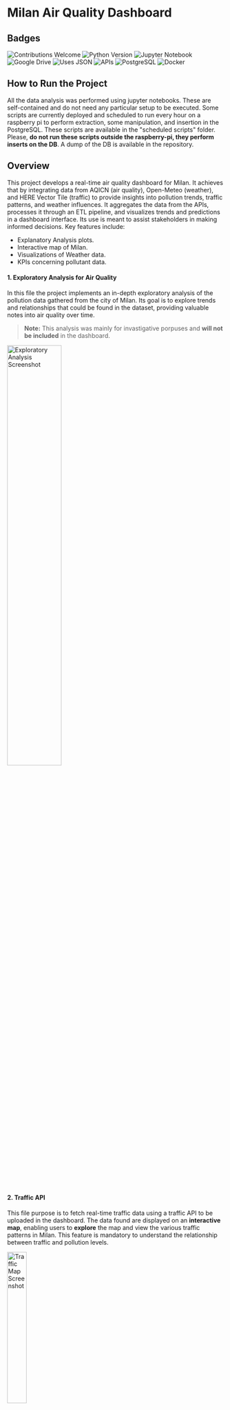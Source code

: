 # Milan Air Quality Dashboard

## Badges

![Contributions Welcome](https://img.shields.io/badge/Contributions-Welcome-brightgreen.svg)
![Python Version](https://img.shields.io/badge/Python-3.8%2B-blue.svg)
![Jupyter Notebook](https://img.shields.io/badge/Made%20with-Jupyter-blue.svg)
![Google Drive](https://img.shields.io/badge/Google%20Drive-Collaborative-yellow.svg)
![Uses JSON](https://img.shields.io/badge/Uses-JSON-blue.svg)
![APIs](https://img.shields.io/badge/API-Integrated-brightgreen.svg)
![PostgreSQL](https://img.shields.io/badge/Database-PostgreSQL-blue.svg)
![Docker](https://img.shields.io/badge/Container-Docker-blue.svg)


## How to Run the Project

All the data analysis was performed using jupyter notebooks. These are self-contained and do not need any particular setup to be executed.
Some scripts are currently deployed and scheduled to run every hour on a raspberry pi to perform extraction, some manipulation, and insertion in the PostgreSQL.
These scripts are available in the "scheduled scripts" folder. Please, **do not run these scripts outside the raspberry-pi, they perform inserts on the DB**. A dump of the DB is available in the repository.


## Overview

This project develops a real-time air quality dashboard for Milan. It achieves that by integrating data from AQICN (air quality), Open-Meteo (weather), and HERE Vector Tile (traffic) to provide insights into pollution trends, traffic patterns, and weather influences. It aggregates the data from the APIs, processes it through an ETL pipeline, and visualizes trends and predictions in a dashboard interface. Its use is meant to assist stakeholders in making informed decisions. Key features include:
- Explanatory Analysis plots.
- Interactive map of Milan.
- Visualizations of Weather data.
- KPIs concerning pollutant data.


#### 1. Exploratory Analysis for Air Quality 

In this file the project implements an in-depth exploratory analysis of the pollution data gathered from the city of Milan. Its goal is to explore trends and relationships that could be found in the dataset, providing valuable notes into air quality over time.

> **Note:** This analysis was mainly for invastigative porpuses and **will not be included** in the dashboard.

<img src="https://drive.google.com/uc?id=1CSzpXi49F-KWKQt86UcchywiWygFcocb" alt="Exploratory Analysis Screenshot" width="50%"/>

#### 2. Traffic API

This file purpose is to fetch real-time traffic data using a traffic API to be uploaded in the dashboard. The data found are displayed on an **interactive map**, enabling users to **explore** the map and view the various traffic patterns in Milan. This feature is mandatory to understand the relationship between traffic and pollution levels.

<img src="https://drive.google.com/uc?id=1-qF8CL0CnO1b5AHf4TVUyT4teeiZT_mR" alt="Traffic Map Screenshot" width="30%"/>

#### 3. Exploratory Analysis for Historical Weather Data

This part of code is responsible for Visualizating historical weather data of Milan, illustrating how weather patterns like humidity, wind speed, temperature, percipitation, cloud coverage correlate with air quality. It examines historical weather trends so that the dashboard can offer insights into seasonal pollution patterns as far as future forecasts. 

<img src="https://drive.google.com/uc?id=1_wqicieUhvVdzuA9tdQZ7n9Ea3fbQvqT" alt="Historical Weather Data Screenshot" width="50%"/>

#### 4. Kpis concerning pollutants

**pollutant level 2.5:** PM2.5 represents fine particulate matter with a diameter of 2.5 micrometers or less. An importance metric due to the danger of its nature. Tracking PM2.5 levels allows policymakers to understand and address pollution sources that most impact public health.

<img src="https://drive.google.com/uc?id=1ucghr1fHWccgDLL9Xyx4e6I8BSVrg4bL" alt="KPI of the maximum allowed pollutant level of 2.5" width="25%"/>

**maximum pollutant level 10:** PM10 includes larger particles up to 10 micrometers in diameter, often from sources like construction dust, road dust, and vehicle emissions. Monitoring the maximum PM10 level highlights peak pollution incidents, which can help in recognizing high-exposure events that may require immediate action.

<img src="https://drive.google.com/uc?id=1yiS9AJLv4OWt1_KCf7Ot6teBQhpY9kkx" alt="KPI of the maximum allowed pollutant level 10" width="25%"/>

**average of pm2.5:** The average PM2.5 level over a specified period provides an overall picture of fine particulate pollution trends, helping stakeholders track how air quality changes seasonally or in response to policy interventions.

<img src="https://drive.google.com/uc?id=19uCEgmK3TJ6YzdX_cH0CU3qIgxs3A24L" alt="Kpi of the average of pm2.5" width="25%"/>

**average of pm10:** Similar to PM2.5, the average PM10 level indicates broader trends in coarse particulate matter, supporting the analysis of long-term pollution impacts from sources like industrial and vehicle emissions.

<img src="https://drive.google.com/uc?id=11vaQQSJftXSwAlVVlyr_dHI2EqDai0zV" alt="KPI of the average of pm10" width="25%"/>

**overall quality index:** The overall quality index combines multiple pollutants into a single score, making it easier to communicate air quality status to the public. This composite index helps decision-makers quickly assess the general air quality and implement measures when necessary.

<img src="https://drive.google.com/uc?id=1i13nUW4x4Im70Ql-d3zIPx8dSXqECURw" alt="KPI of the overall quality index" width="25%"/>

## Data Processing

Each dataset undergoes extensive ETL processes, which include:

**1. Data Cleaning:** Addresing missing values and outliers to ensure reliability

**2. Aggregation:** Daily pollutant and weather data are aggregated weekly to reduce noise and highlight seasonal trends.

**3. Feuture Engineering:** Additional temporal features (e.g., day of the week, week number) are generated to improve seasonal analyses.

**4. Scaling:** Normalization techniques ensure comparability across metrics.

## Future work

**Enhanced Predictive Models:** Exploring alternative or hybrid models to improve prediction accuracy.

**Traffic Data Integration:** Refining the traffic analysis model to extract more granular insights.

**User Interface Enhancements:** Adding more interactive visualizations to the dashboard.


## Authors

- lucas del Arco
- Zhichao Yao
- Liang Wang
- Pablo Arteaga
- Agostino Sorbo
- Konstantinos Markoulakis

